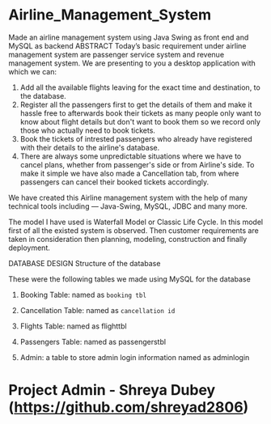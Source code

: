 # Airline_Management_System
Made an airline management system using Java Swing as front end and MySQL as backend
ABSTRACT
Today’s basic requirement under airline management system are passenger service system and revenue management system. We are presenting to you a desktop application with which we can:
1. Add all the available flights leaving for the exact time and destination, to the database.
2. Register all the passengers first to get the details of them and make it hassle free to afterwards book their tickets as many people only want to know about flight details but don't want to book them so we record only those who actually need to book tickets.
3. Book the tickets of intrested passengers who already have registered with their details to the airline's database.
4. There are always some unpredictable situations where we have to cancel plans, whether from passenger's side or  from Airline's side. To make it simple we have also made a Cancellation tab, from where passengers can cancel their booked tickets accordingly.

We have created this Airline management system with the help of many technical tools including — Java-Swing, MySQL, JDBC and many more.

The model I have used is Waterfall Model or Classic Life Cycle. In this model first of all the existed system is observed. Then customer requirements are taken in consideration then planning, modeling, construction and finally deployment.
 
DATABASE DESIGN
Structure of the database
 
These were the following tables we made using MySQL for the database
1.	Booking Table: named as `booking tbl`

2.	Cancellation Table: named as `cancellation id`

3.	Flights Table: named as flighttbl

4.	Passengers Table: named as passengerstbl 	

5.	Admin: a table to store admin login information named as adminlogin

# Project Admin - Shreya Dubey (https://github.com/shreyad2806)